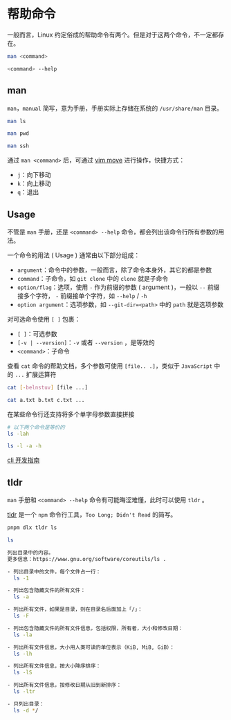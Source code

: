 # 帮助命令

一般而言，Linux 约定俗成的帮助命令有两个。但是对于这两个命令，不一定都存在。

```bash
man <command>

<command> --help
```

## man

`man`，`manual` 简写，意为手册，手册实际上存储在系统的 `/usr/share/man` 目录。

```bash
man ls

man pwd

man ssh
```

通过 `man <command>` 后，可通过 [vim move](./vim-move.md) 进行操作，快捷方式：

- `j`：向下移动
- `k`：向上移动
- `q`：退出

## Usage

不管是 `man` 手册，还是 `<command> --help` 命令，都会列出该命令行所有参数的用法。

一个命令的用法 ( Usage ) 通常由以下部分组成：

- `argument`：命令中的参数，一般而言，除了命令本身外，其它的都是参数
- `command`：子命令，如 `git clone` 中的 `clone` 就是子命令
- `option/flag`：选项，使用 `-` 作为前缀的参数 ( argument )，一般以 `--` 前缀接多个字符， `-` 前缀接单个字符，如 `--help` / `-h`
- `option argument`：选项参数，如 `--git-dir=<path>` 中的 `path` 就是选项参数

对可选命令使用 `[ ]` 包裹：

- `[ ]`：可选参数
- `[-v | --version]`：`-v` 或者 `--version` ，是等效的
- `<command>`：子命令

查看 `cat` 命令的帮助文档，多个参数可使用 `[file.. .]`，类似于 `JavaScript` 中的 `...` 扩展运算符

```bash
cat [-belnstuv] [file ...]

cat a.txt b.txt c.txt ...
```

在某些命令行还支持将多个单字母参数直接拼接

```bash
# 以下两个命令是等价的
ls -lah

ls -l -a -h
```

[cli 开发指南](https://clig.dev/#output)

## tldr

`man` 手册和 `<command> --help` 命令有可能晦涩难懂，此时可以使用 `tldr` 。

[tldr](https://github.com/tldr-pages/tldr) 是一个 `npm` 命令行工具，`Too Long; Didn't Read` 的简写。

```bash
pnpm dlx tldr ls

ls

列出目录中的内容。
更多信息：https://www.gnu.org/software/coreutils/ls .

- 列出目录中的文件，每个文件占一行：
  ls -1

- 列出包含隐藏文件的所有文件：
  ls -a

- 列出所有文件，如果是目录，则在目录名后面加上「/」：
  ls -F

- 列出包含隐藏文件的所有文件信息，包括权限，所有者，大小和修改日期：
  ls -la

- 列出所有文件信息，大小用人类可读的单位表示（KiB, MiB, GiB）：
  ls -lh

- 列出所有文件信息，按大小降序排序：
  ls -lS

- 列出所有文件信息，按修改日期从旧到新排序：
  ls -ltr

- 只列出目录：
  ls -d */
```
